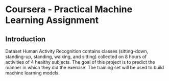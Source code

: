 # Coursera - Practical Machine Learning Assignment

## Introduction
Dataset Human Activity Recognition contains classes (sitting-down, standing-up, standing, walking, and sitting) collected on 8 hours of activities of 4 healthy subjects. The goal of this project is to predict the manner in which they did the exercise. The training set will be used to build machine learning models.
